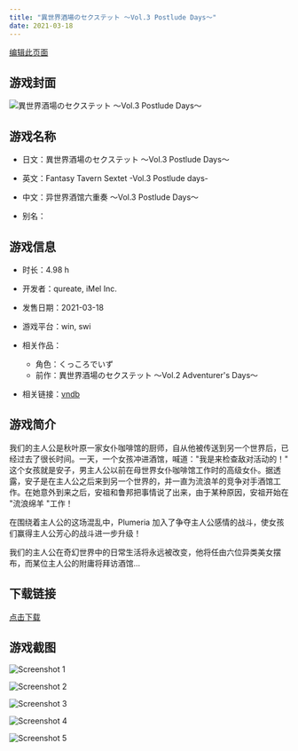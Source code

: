 ```yaml
---
title: "異世界酒場のセクステット ～Vol.3 Postlude Days～"
date: 2021-03-18
---
```

[编辑此页面](https://github.com/ACG-3/ADV3-source/blob/main/source/_posts/%E7%95%B0%E4%B8%96%E7%95%8C%E9%85%92%E5%A0%B4%E3%81%AE%E3%82%BB%E3%82%AF%E3%82%B9%E3%83%86%E3%83%83%E3%83%88%20%EF%BD%9EVol.3%20Postlude%20Days%EF%BD%9E.md)

## 游戏封面

![異世界酒場のセクステット ～Vol.3 Postlude Days～](https%3A//pan.timero.xyz/onedrive/img_lib_001/%E7%95%B0%E4%B8%96%E7%95%8C%E9%85%92%E5%A0%B4%E3%81%AE%E3%82%BB%E3%82%AF%E3%82%B9%E3%83%86%E3%83%83%E3%83%88%20%EF%BD%9EVol.3%20Postlude%20Days%EF%BD%9E_cover.avif)


## 游戏名称

- 日文：異世界酒場のセクステット ～Vol.3 Postlude Days～
- 英文：Fantasy Tavern Sextet -Vol.3 Postlude days-
- 中文：异世界酒馆六重奏 〜Vol.3 Postlude Days〜

- 别名：


## 游戏信息

- 时长：4.98 h
- 开发者：qureate, iMel Inc.
- 发售日期：2021-03-18
- 游戏平台：win, swi
- 相关作品：
   - 角色：くっころでいず
   - 前作：異世界酒場のセクステット ～Vol.2 Adventurer's Days～

- 相关链接：[vndb](https://vndb.org/v31091)


## 游戏简介

我们的主人公是秋叶原一家女仆咖啡馆的厨师，自从他被传送到另一个世界后，已经过去了很长时间。一天，一个女孩冲进酒馆，喊道："我是来检查敌对活动的！"
这个女孩就是安子，男主人公以前在母世界女仆咖啡馆工作时的高级女仆。据透露，安子是在主人公之后来到另一个世界的，并一直为流浪羊的竞争对手酒馆工作。在她意外到来之后，安祖和鲁邦把事情说了出来，由于某种原因，安祖开始在 "流浪绵羊 "工作！

在围绕着主人公的这场混乱中，Plumeria 加入了争夺主人公感情的战斗，使女孩们赢得主人公芳心的战斗进一步升级！

我们的主人公在奇幻世界中的日常生活将永远被改变，他将任由六位异类美女摆布，而某位主人公的附庸将拜访酒馆...




## 下载链接

[点击下载](https://pan.timero.xyz/onedrive/adv_lib_001/%E7%95%B0%E4%B8%96%E7%95%8C%E9%85%92%E5%A0%B4%E3%81%AE%E3%82%BB%E3%82%AF%E3%82%B9%E3%83%86%E3%83%83%E3%83%88%20%EF%BD%9EVol.3%20Postlude%20Days%EF%BD%9E)


## 游戏截图


![Screenshot 1](https%3A//pan.timero.xyz/onedrive/img_lib_001/%E7%95%B0%E4%B8%96%E7%95%8C%E9%85%92%E5%A0%B4%E3%81%AE%E3%82%BB%E3%82%AF%E3%82%B9%E3%83%86%E3%83%83%E3%83%88%20%EF%BD%9EVol.3%20Postlude%20Days%EF%BD%9E_Screenshot_1.avif)

![Screenshot 2](https%3A//pan.timero.xyz/onedrive/img_lib_001/%E7%95%B0%E4%B8%96%E7%95%8C%E9%85%92%E5%A0%B4%E3%81%AE%E3%82%BB%E3%82%AF%E3%82%B9%E3%83%86%E3%83%83%E3%83%88%20%EF%BD%9EVol.3%20Postlude%20Days%EF%BD%9E_Screenshot_2.avif)

![Screenshot 3](https%3A//pan.timero.xyz/onedrive/img_lib_001/%E7%95%B0%E4%B8%96%E7%95%8C%E9%85%92%E5%A0%B4%E3%81%AE%E3%82%BB%E3%82%AF%E3%82%B9%E3%83%86%E3%83%83%E3%83%88%20%EF%BD%9EVol.3%20Postlude%20Days%EF%BD%9E_Screenshot_3.avif)

![Screenshot 4](https%3A//pan.timero.xyz/onedrive/img_lib_001/%E7%95%B0%E4%B8%96%E7%95%8C%E9%85%92%E5%A0%B4%E3%81%AE%E3%82%BB%E3%82%AF%E3%82%B9%E3%83%86%E3%83%83%E3%83%88%20%EF%BD%9EVol.3%20Postlude%20Days%EF%BD%9E_Screenshot_4.avif)

![Screenshot 5](https%3A//pan.timero.xyz/onedrive/img_lib_001/%E7%95%B0%E4%B8%96%E7%95%8C%E9%85%92%E5%A0%B4%E3%81%AE%E3%82%BB%E3%82%AF%E3%82%B9%E3%83%86%E3%83%83%E3%83%88%20%EF%BD%9EVol.3%20Postlude%20Days%EF%BD%9E_Screenshot_5.avif)

